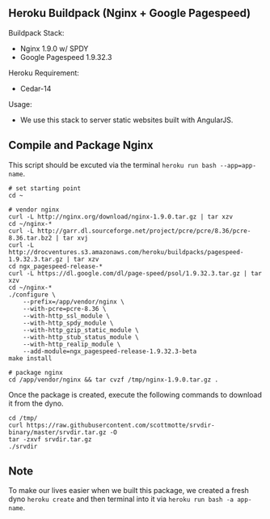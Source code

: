 Heroku Buildpack (Nginx + Google Pagespeed)
----------------------------------
Buildpack Stack:
* Nginx 1.9.0 w/ SPDY
* Google Pagespeed 1.9.32.3

Heroku Requirement:
* Cedar-14

Usage:
* We use this stack to server static websites built with AngularJS.

Compile and Package Nginx
----------------------------------
This script should be excuted via the terminal ```heroku run bash --app=app-name```.
```
# set starting point
cd ~

# vendor nginx
curl -L http://nginx.org/download/nginx-1.9.0.tar.gz | tar xzv
cd ~/nginx-*
curl -L http://garr.dl.sourceforge.net/project/pcre/pcre/8.36/pcre-8.36.tar.bz2 | tar xvj
curl -L http://drocventures.s3.amazonaws.com/heroku/buildpacks/pagespeed-1.9.32.3.tar.gz | tar xzv
cd ngx_pagespeed-release-*
curl -L https://dl.google.com/dl/page-speed/psol/1.9.32.3.tar.gz | tar xzv
cd ~/nginx-*
./configure \
    --prefix=/app/vendor/nginx \
    --with-pcre=pcre-8.36 \
    --with-http_ssl_module \
	--with-http_spdy_module \
    --with-http_gzip_static_module \
    --with-http_stub_status_module \
    --with-http_realip_module \
    --add-module=ngx_pagespeed-release-1.9.32.3-beta
make install

# package nginx
cd /app/vendor/nginx && tar cvzf /tmp/nginx-1.9.0.tar.gz .
```
Once the package is created, execute the following commands to download it from the dyno.
```
cd /tmp/
curl https://raw.githubusercontent.com/scottmotte/srvdir-binary/master/srvdir.tar.gz -O
tar -zxvf srvdir.tar.gz
./srvdir
```

Note
----
To make our lives easier when we built this package, we created a fresh dyno ```heroku create``` and then terminal into it via ```heroku run bash -a app-name```.
